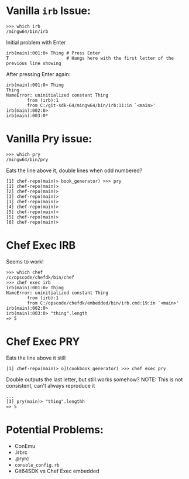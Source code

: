 # Vanilla `irb` Issue:

```
>>> which irb
/mingw64/bin/irb
```

Initial problem with Enter
```
irb(main):001:0> Thing # Press Enter
T                      # Hangs here with the first letter of the previous line showing
```

After pressing Enter again:
```
irb(main):001:0> Thing
Thing
NameError: uninitialized constant Thing
        from (irb):1
        from C:/git-sdk-64/mingw64/bin/irb:11:in `<main>'
irb(main):002:0>
irb(main):003:0*
```

# Vanilla Pry issue:

```
>>> which pry
/mingw64/bin/pry
```

Eats the line above it, double lines when odd numbered?
```
[1] chef-repo(main)> book_generator) >>> pry
[1] chef-repo(main)>
[2] chef-repo(main)>
[3] chef-repo(main)>
[3] chef-repo(main)>
[4] chef-repo(main)>
[5] chef-repo(main)>
[5] chef-repo(main)>
[6] chef-repo(main)>
```

# Chef Exec IRB

Seems to work!
```
>>> which chef
/c/opscode/chefdk/bin/chef
>>> chef exec irb
irb(main):001:0> Thing
NameError: uninitialized constant Thing
        from (irb):1
        from C:/opscode/chefdk/embedded/bin/irb.cmd:19:in `<main>'
irb(main):002:0>
irb(main):003:0> "thing".length
=> 5
```

# Chef Exec PRY

Eats the line above it still
```
[1] chef-repo(main)> o](cookbook_generator) >>> chef exec pry
```

Double outputs the last letter, but still works somehow?
NOTE: This is not consistent, can't always reproduce it
```
...
[3] pry(main)> "thing".lengthh
=> 5
```

# Potential Problems:
- ConEmu
- .irbrc
- .pryrc
- `console_config.rb`
- Git64SDK vs Chef Exec embedded
